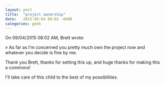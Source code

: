 ```yaml
---
layout: post
title:  "project ownership"
date:   2015-09-04 09:02 -0400
categories: geek
---
```


On 09/04/2015 08:02 AM, Brett wrote:

» As far as I’m concerned you pretty much own the project now and whatever you decide is fine by me.

Thank you Brett, thanks for setting this up, and huge thanks for making this a commons!

I'll take care of this child to the best of my possibilities.
